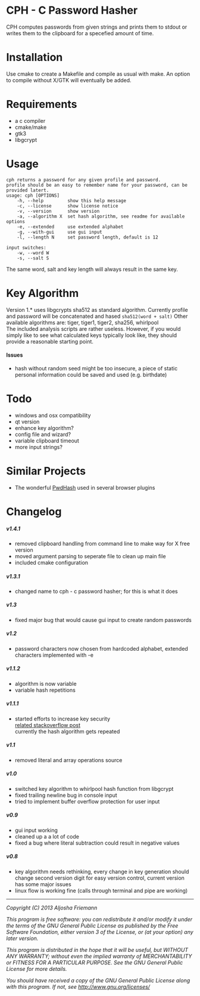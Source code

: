 CPH - C Password Hasher
=======================

CPH computes passwords from given strings and prints them to stdout or writes them to
the clipboard for a specefied amount of time.   

Installation
============

Use cmake to create a Makefile and compile as usual with make.
An option to compile without X/GTK will eventually be added.

Requirements
============

- a c compiler
- cmake/make
- gtk3
- libgcrypt

Usage
=====

```
cph returns a password for any given profile and password.
profile should be an easy to remember name for your password, can be provided latert.
usage: cph [OPTIONS]
    -h, --help         show this help message
    -c, --license      show license notice
    -v, --version      show version
    -a, --algorithm X  set hash algorithm, see readme for available options
    -e, --extended     use extended alphabet
    -g, --with-gui     use gui input
    -l, --length N     set password length, default is 12

input switches:
    -w, --word W
    -s, --salt S
```

The same word, salt and key length will always result in the same key.

Key Algorithm
=============

Version 1.* uses libgcrypts sha512 as standard algorithm. Currently profile and password
will be concatenated and hased 
```sha512(word + salt)```
Other available algorithms are: tiger, tiger1, tiger2, sha256, whirlpool   
The included analysis scripts are rather useless. However, if you would simply like to see what calculated keys typically look like,
they should provide a reasonable starting point.

#### Issues

- hash without random seed might be too insecure, a piece of static personal information could be saved and used (e.g. birthdate)

Todo
====

- windows and osx compatibility
- qt version
- enhance key algorithm?
- config file and wizard?
- variable clipboard timeout
- more input strings?

Similar Projects
================

- The wonderful [PwdHash](https://www.pwdhash.com/) used in several browser
  plugins

Changelog
=========

##### v1.4.1
- removed clipboard handling from command line to make way for X free version
- moved argument parsing to seperate file to clean up main file
- included cmake configuration

##### v1.3.1
- changed name to cph - c password hasher; for this is what it does

##### v1.3
- fixed major bug that would cause gui input to create random passwords

##### v1.2
- password characters now chosen from hardcoded alphabet, extended characters
  implemented with -e   

##### v1.1.2
- algorithm is now variable
- variable hash repetitions

##### v1.1.1
- started efforts to increase key security    
  [related stackoverflow post](http://stackoverflow.com/questions/348109/is-double-hashing-a-password-less-secure-than-just-hashing-it-once)   
  currently the hash algorithm gets repeated

##### v1.1
- removed literal and array operations source

##### v1.0   
- switched key algorithm to whirlpool hash function from libgcrypt
- fixed trailing newline bug in console input
- tried to implement buffer overflow protection for user input

##### v0.9   
- gui input working
- cleaned up a a lot of code
- fixed a bug where literal subtraction could result in negative values

##### v0.8   
- key algorithm needs rethinking, every change in key generation should change
  second version digit for easy version control, current version has some major
  issues
- linux flow is working fine (calls through terminal and pipe are working)   

----

*Copyright (C) 2013 Aljosha Friemann*

*This program is free software: you can redistribute it and/or modify*
*it under the terms of the GNU General Public License as published by*
*the Free Software Foundation, either version 3 of the License, or*
*(at your option) any later version.*

*This program is distributed in the hope that it will be useful,*
*but WITHOUT ANY WARRANTY; without even the implied warranty of*
*MERCHANTABILITY or FITNESS FOR A PARTICULAR PURPOSE.  See the*
*GNU General Public License for more details.*

*You should have received a copy of the GNU General Public License*
*along with this program.  If not, see http://www.gnu.org/licenses/*
